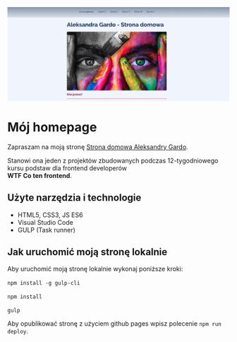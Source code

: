 ![Homepage screenshot](github/homepagemin.png)
# Mój homepage

Zapraszam na moją stronę [Strona domowa Aleksandry Gardo](https://atanvarde.github.io/homepage-gulp).  

Stanowi ona jeden z projektów zbudowanych podczas 12-tygodniowego kursu podstaw dla frontend developerów  
**WTF Co ten frontend**.

## Użyte narzędzia i technologie

- HTML5, CSS3, JS ES6
- Visual Studio Code
- GULP (Task runner)

## Jak uruchomić moją stronę lokalnie

Aby uruchomić moją stronę lokalnie wykonaj poniższe kroki:

`npm install -g gulp-cli`

`npm install`

`gulp`

Aby opublikować stronę z użyciem github pages wpisz polecenie `npm run deploy`.

